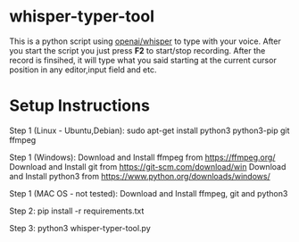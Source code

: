 # whisper-typer-tool
This is a python script using [openai/whisper](https://github.com/openai/whisper) to type with your voice.
After you start the script you just press **F2** to start/stop recording. After the record is finsihed, it will type what you said starting at the current cursor position in any editor,input field and etc.

# Setup Instructions

Step 1 (Linux - Ubuntu,Debian):
sudo apt-get install python3 python3-pip git ffmpeg

Step 1 (Windows):
Download and Install ffmpeg from https://ffmpeg.org/
Download and Install git from https://git-scm.com/download/win
Download and Install python3 from https://www.python.org/downloads/windows/

Step 1 (MAC OS - not tested):
Download and Install ffmpeg, git and python3

Step 2:
pip install -r requirements.txt

Step 3:
python3 whisper-typer-tool.py
